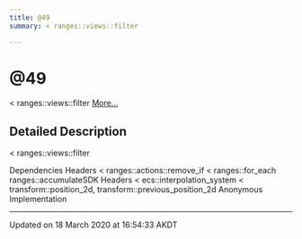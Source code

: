 ```yaml
---
title: @49
summary: < ranges::views::filter  

---
```


# @49




< ranges::views::filter  [More...](#detailed-description)












## Detailed Description

< ranges::views::filter 

























Dependencies Headers < ranges::actions::remove_if < ranges::for_each ranges::accumulateSDK Headers < ecs::interpolation_system < transform::position_2d, transform::previous_position_2d Anonymous Implementation 








-------------------------------

Updated on 18 March 2020 at 16:54:33 AKDT